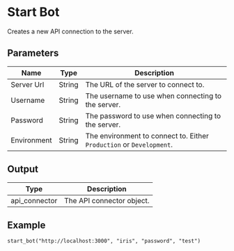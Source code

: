 # Start Bot

Creates a new API connection to the server.

## Parameters

| Name        | Type   | Description                                                          |
| ----------- | ------ | -------------------------------------------------------------------- |
| Server Url  | String | The URL of the server to connect to.                                 |
| Username    | String | The username to use when connecting to the server.                   |
| Password    | String | The password to use when connecting to the server.                   |
| Environment | String | The environment to connect to. Either `Production` or `Development`. |

## Output

| Type          | Description               |
| ------------- | ------------------------- |
| api_connector | The API connector object. |

## Example

```blocks
start_bot("http://localhost:3000", "iris", "password", "test")
```
